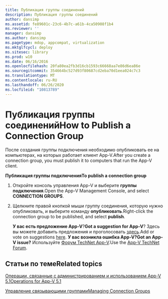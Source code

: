 ```yaml
---
title: Публикация группы соединений
description: Публикация группы соединений
author: dansimp
ms.assetid: fe89601c-23c6-4b7c-a61b-4ca50908f1b4
ms.reviewer: ''
manager: dansimp
ms.author: dansimp
ms.pagetype: mdop, appcompat, virtualization
ms.mktglfcycl: deploy
ms.sitesec: library
ms.prod: w10
ms.date: 06/16/2016
ms.openlocfilehash: 20fa80ea2fb3d16cb1593c66668aa7e86d6ea86e
ms.sourcegitcommit: 354664bc527d93f80687cd2eba70d1eea024c7c3
ms.translationtype: MT
ms.contentlocale: ru-RU
ms.lasthandoff: 06/26/2020
ms.locfileid: "10813789"
---
```

# <span data-ttu-id="d7886-103">Публикация группы соединений</span><span class="sxs-lookup"><span data-stu-id="d7886-103">How to Publish a Connection Group</span></span>


<span data-ttu-id="d7886-104">После создания группы подключения необходимо опубликовать ее на компьютерах, на которых работает клиент App-V.</span><span class="sxs-lookup"><span data-stu-id="d7886-104">After you create a connection group, you must publish it to computers that run the App-V client.</span></span>

**<span data-ttu-id="d7886-105">Публикация группы подключения</span><span class="sxs-lookup"><span data-stu-id="d7886-105">To publish a connection group</span></span>**

1.  <span data-ttu-id="d7886-106">Откройте консоль управления App-V и выберите **группы подключения**.</span><span class="sxs-lookup"><span data-stu-id="d7886-106">Open the App-V Management Console, and select **CONNECTION GROUPS**.</span></span>

2.  <span data-ttu-id="d7886-107">Щелкните правой кнопкой мыши группу соединения, которую нужно опубликовать, и выберите команду **опубликовать**.</span><span class="sxs-lookup"><span data-stu-id="d7886-107">Right-click the connection group to be published, and select **publish**.</span></span>

    <span data-ttu-id="d7886-108">**У вас есть предложение App-V**?</span><span class="sxs-lookup"><span data-stu-id="d7886-108">**Got a suggestion for App-V**?</span></span> <span data-ttu-id="d7886-109">Здесь вы можете добавить предложения и проголосовать [здесь](http://appv.uservoice.com/forums/280448-microsoft-application-virtualization).</span><span class="sxs-lookup"><span data-stu-id="d7886-109">Add or vote on suggestions [here](http://appv.uservoice.com/forums/280448-microsoft-application-virtualization).</span></span> **<span data-ttu-id="d7886-110">У вас возникла ошибка App-V?</span><span class="sxs-lookup"><span data-stu-id="d7886-110">Got an App-V issue?</span></span>** <span data-ttu-id="d7886-111">Используйте [Форум TechNet App-V](https://social.technet.microsoft.com/Forums/home?forum=mdopappv).</span><span class="sxs-lookup"><span data-stu-id="d7886-111">Use the [App-V TechNet Forum](https://social.technet.microsoft.com/Forums/home?forum=mdopappv).</span></span>

## <span data-ttu-id="d7886-112">Статьи по теме</span><span class="sxs-lookup"><span data-stu-id="d7886-112">Related topics</span></span>


[<span data-ttu-id="d7886-113">Операции, связанные с администрированием и использованием App-V 5.1</span><span class="sxs-lookup"><span data-stu-id="d7886-113">Operations for App-V 5.1</span></span>](operations-for-app-v-51.md)

[<span data-ttu-id="d7886-114">Управление связывающими группами</span><span class="sxs-lookup"><span data-stu-id="d7886-114">Managing Connection Groups</span></span>](managing-connection-groups51.md)

 

 





